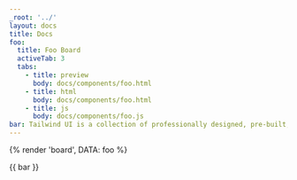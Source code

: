 ```yaml
---
_root: '../'
layout: docs
title: Docs
foo:
  title: Foo Board
  activeTab: 3
  tabs:
    - title: preview
      body: docs/components/foo.html
    - title: html
      body: docs/components/foo.html
    - title: js
      body: docs/components/foo.js
bar: Tailwind UI is a collection of professionally designed, pre-built, fully responsive HTML snippets you can drop into your Tailwind projects. Get started by checking out our free preview components, or browsing the PNG previews in the categories you're most curious about.
---
```

<!-- Clipboard & Highlight -->
{% render 'board', DATA: foo %}

<!-- Callout & Alert-->
<div class="callout">
  {{ bar }}
</div>
